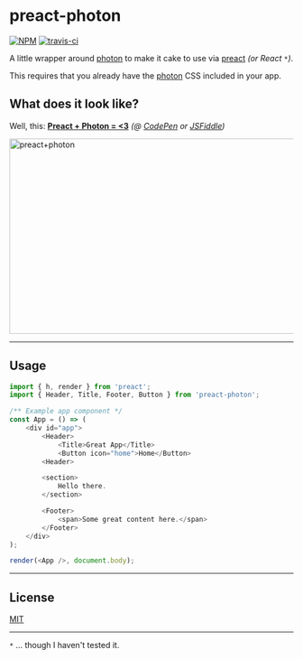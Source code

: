 # preact-photon

[![NPM](http://img.shields.io/npm/v/preact-photon.svg?style=flat)](https://www.npmjs.org/package/preact-photon)
[![travis-ci](https://travis-ci.org/developit/preact-photon.svg)](https://travis-ci.org/developit/preact-photon)


A little wrapper around [photon] to make it cake to use via [preact] _(or React `*`)_.

This requires that you already have the [photon] CSS included in your app.


## What does it look like?

Well, this: **[Preact + Photon = <3](http://codepen.io/developit/pen/ZbajXQ?editors=001)** _(@ [CodePen](http://codepen.io/developit/pen/ZbajXQ?editors=001) or [JSFiddle](https://jsfiddle.net/developit/g5qnLnue/))_

<img src="http://i.imgur.com/9EgPkqg.png" width="646" height="346" title="preact+photon">


---


## Usage

```js
import { h, render } from 'preact';
import { Header, Title, Footer, Button } from 'preact-photon';

/** Example app component */
const App = () => (
	<div id="app">
		<Header>
			<Title>Great App</Title>
			<Button icon="home">Home</Button>
		<Header>

		<section>
			Hello there.
		</section>

		<Footer>
			<span>Some great content here.</span>
		</Footer>
	</div>
);

render(<App />, document.body);
```

---

## License

[MIT]

---

`*` ... though I haven't tested it.

[photon]: https://github.com/connors/photon
[preact]: https://github.com/developit/preact
[MIT]: http://choosealicense.com/licenses/mit
